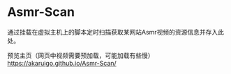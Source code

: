 # Asmr-Scan
通过挂载在虚拟主机上的脚本定时扫描获取某网站Asmr视频的资源信息并存入此处。

预览主页（网页中视频需要预加载，可能加载有些慢）
https://akaruigo.github.io/Asmr-Scan/

